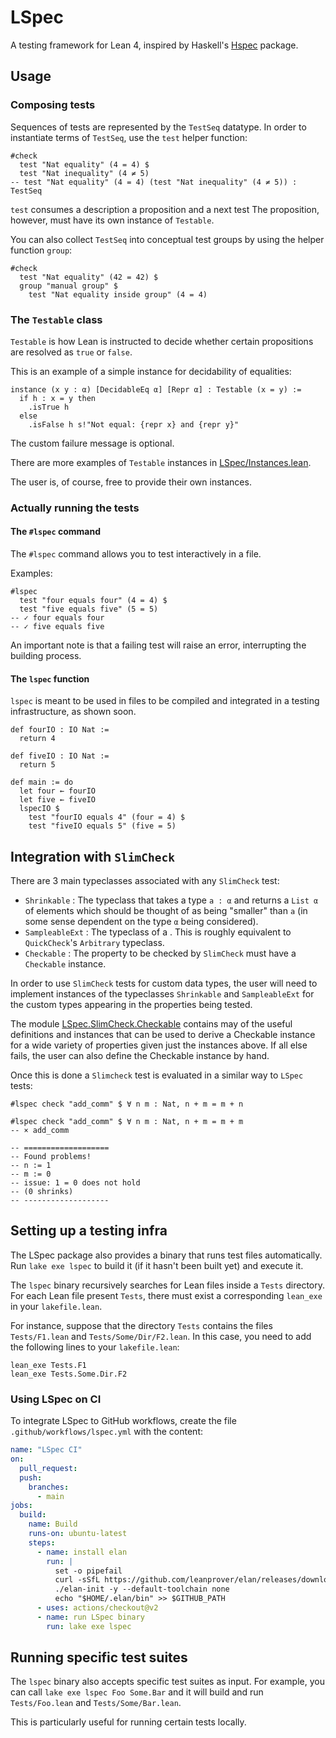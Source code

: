 # LSpec

A testing framework for Lean 4, inspired by Haskell's [Hspec](https://hspec.github.io/) package.

## Usage

### Composing tests

Sequences of tests are represented by the `TestSeq` datatype.
In order to instantiate terms of `TestSeq`, use the `test` helper function:

```lean
#check
  test "Nat equality" (4 = 4) $
  test "Nat inequality" (4 ≠ 5)
-- test "Nat equality" (4 = 4) (test "Nat inequality" (4 ≠ 5)) : TestSeq
```

`test` consumes a description a proposition and a next test
The proposition, however, must have its own instance of `Testable`.

You can also collect `TestSeq` into conceptual test groups by using the
helper function `group`:

```lean
#check
  test "Nat equality" (42 = 42) $
  group "manual group" $
    test "Nat equality inside group" (4 = 4)
```

### The `Testable` class

`Testable` is how Lean is instructed to decide whether certain propositions are resolved as `true` or `false`.

This is an example of a simple instance for decidability of equalities:

```lean
instance (x y : α) [DecidableEq α] [Repr α] : Testable (x = y) :=
  if h : x = y then
    .isTrue h
  else
    .isFalse h s!"Not equal: {repr x} and {repr y}"
```

The custom failure message is optional.

There are more examples of `Testable` instances in [LSpec/Instances.lean](LSpec/Instances.lean).

The user is, of course, free to provide their own instances.

### Actually running the tests

#### The `#lspec` command

The `#lspec` command allows you to test interactively in a file.

Examples:

```lean
#lspec
  test "four equals four" (4 = 4) $
  test "five equals five" (5 = 5)
-- ✓ four equals four
-- ✓ five equals five
```

An important note is that a failing test will raise an error, interrupting the building process.

#### The `lspec` function

`lspec` is meant to be used in files to be compiled and integrated in a testing infrastructure, as shown soon.

```lean
def fourIO : IO Nat :=
  return 4

def fiveIO : IO Nat :=
  return 5

def main := do
  let four ← fourIO
  let five ← fiveIO
  lspecIO $
    test "fourIO equals 4" (four = 4) $
    test "fiveIO equals 5" (five = 5)
```

## Integration with `SlimCheck`

There are 3 main typeclasses associated with any  `SlimCheck` test:

* `Shrinkable` : The typeclass that takes a type `a : α` and returns a `List α` of elements which
  should be thought of as being "smaller" than `a` (in some sense dependent on the type `α` being 
  considered).
* `SampleableExt` : The typeclass of a . 
  This is roughly equivalent to `QuickCheck`'s `Arbitrary` typeclass. 
* `Checkable` : The property to be checked by `SlimCheck` must have a `Checkable` instance.

In order to use `SlimCheck` tests for custom data types, the user will need to implement 
instances of the typeclasses `Shrinkable` and `SampleableExt` for the custom types appearing
in the properties being tested.

The module [LSpec.SlimCheck.Checkable](LSpec/SlimCheck/Checkable.lean) contains may of 
the useful definitions and instances that can be used to derive a Checkable instance 
for a wide variety of properties given just the instances above. If all else fails, the user can 
also define the Checkable instance by hand. 

Once this is done a `Slimcheck` test is evaluated in a similar way to 
`LSpec` tests: 

```lean
#lspec check "add_comm" $ ∀ n m : Nat, n + m = m + n

#lspec check "add_comm" $ ∀ n m : Nat, n + m = m + m
-- × add_comm

-- ===================
-- Found problems!
-- n := 1
-- m := 0
-- issue: 1 = 0 does not hold
-- (0 shrinks)
-- -------------------
```

## Setting up a testing infra

The LSpec package also provides a binary that runs test files automatically.
Run `lake exe lspec` to build it (if it hasn't been built yet) and execute it.

The `lspec` binary recursively searches for Lean files inside a `Tests` directory.
For each Lean file present `Tests`, there must exist a corresponding `lean_exe` in your `lakefile.lean`.

For instance, suppose that the directory `Tests` contains the files `Tests/F1.lean` and `Tests/Some/Dir/F2.lean`.
In this case, you need to add the following lines to your `lakefile.lean`:

```lean
lean_exe Tests.F1
lean_exe Tests.Some.Dir.F2
```

### Using LSpec on CI

To integrate LSpec to GitHub workflows, create the file `.github/workflows/lspec.yml` with the content:

```yml
name: "LSpec CI"
on:
  pull_request:
  push:
    branches:
      - main
jobs:
  build:
    name: Build
    runs-on: ubuntu-latest
    steps:
      - name: install elan
        run: |
          set -o pipefail
          curl -sSfL https://github.com/leanprover/elan/releases/download/v1.3.1/elan-x86_64-unknown-linux-gnu.tar.gz | tar xz
          ./elan-init -y --default-toolchain none
          echo "$HOME/.elan/bin" >> $GITHUB_PATH
      - uses: actions/checkout@v2
      - name: run LSpec binary
        run: lake exe lspec
```

## Running specific test suites

The `lspec` binary also accepts specific test suites as input.
For example, you can call `lake exe lspec Foo Some.Bar` and it will build and run `Tests/Foo.lean` and `Tests/Some/Bar.lean`.

This is particularly useful for running certain tests locally.
